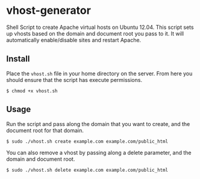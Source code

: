 vhost-generator
===============

Shell Script to create Apache virtual hosts on Ubuntu 12.04. This script sets up vhosts based on the domain and document root you pass to it. It will automatically enable/disable sites and restart Apache. 

## Install ##

Place the `vhost.sh` file in your home directory on the server. From here you should ensure that the script has execute permissions.

    $ chmod +x vhost.sh

## Usage ##

Run the script and pass along the domain that you want to create, and the document root for that domain.

    $ sudo ./vhost.sh create example.com example.com/public_html

You can also remove a vhost by passing along a delete parameter, and the domain and document root.

    $ sudo ./vhost.sh delete example.com example.com/public_html 
